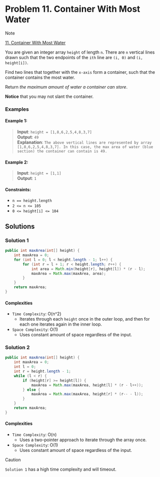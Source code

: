 # Problem 11. Container With Most Water

> [!NOTE]
> [11. Container With Most Water](https://leetcode.com/problems/container-with-most-water/description/?envType=study-plan-v2&envId=top-interview-150)

You are given an integer array `height` of length `n`. There are `n` vertical lines drawn such that the two endpoints of the `ith` line are `(i, 0)` and `(i, height[i])`.

Find two lines that together with the `x-axis` form a container, such that the container contains the most water.

Return _the maximum amount of water a container can store_.

**Notice** that you may not slant the container.

### Examples

#### Example 1:

> **Input**: `height = [1,8,6,2,5,4,8,3,7]`<br/>
> **Output**: `49`<br/>
> **Explanation**: `The above vertical lines are represented by array [1,8,6,2,5,4,8,3,7]. In this case, the max area of water (blue section) the container can contain is 49.`

#### Example 2:

> **Input**: `height = [1,1]`<br/>
> **Output**: `1`

#### Constraints:

- `n == height.length`
- `2 <= n <= 105`
- `0 <= height[i] <= 104`

## Solutions

### Solution 1

```java
public int maxArea(int[] height) {
    int maxArea = 0;
    for (int l = 0; l < height.length - 1; l++) {
        for (int r = l + 1; r < height.length; r++) {
            int area = Math.min(height[r], height[l]) * (r - l);
            maxArea = Math.max(maxArea, area);
        }
    }
    return maxArea;
}
```

#### Complexities

- `Time Complexity`: O(n^2)
    - Iterates through each `height` once in the outer loop, and then for each one iterates again in the inner loop.
- `Space Complexity`: O(1)
    - Uses constant amount of space regardless of the input.

### Solution 2

```java
public int maxArea(int[] height) {
    int maxArea = 0;
    int l = 0;
    int r = height.length - 1;
    while (l < r) {
        if (height[r] >= height[l]) {
            maxArea = Math.max(maxArea, height[l] * (r - l++));
        } else {
            maxArea = Math.max(maxArea, height[r] * (r-- - l));
        }
    }
    return maxArea;
}
```

#### Complexities

- `Time Complexity`: O(n)
    - Uses a two-pointer approach to iterate through the array once.
- `Space Complexity`: O(1)
    - Uses constant amount of space regardless of the input.

> [!CAUTION]
> `Solution 1` has a high time complexity and will timeout.
